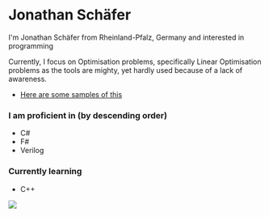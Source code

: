 # Jonathan Schäfer
I'm Jonathan Schäfer from Rheinland-Pfalz, Germany and interested in programming 

Currently, I focus on Optimisation problems, specifically Linear Optimisation problems as the tools are mighty, yet hardly used because of a lack of awareness.
  - [Here are some samples of this]


### I am proficient in (by descending order)
  - C#
  - F#
  - Verilog

### Currently learning
  - C++


<p><img src="https://github-readme-stats.vercel.app/api/top-langs/?username=Jonathan-Schaefer-git&hide=css,scss&theme=gotham&hide_border=true"></p>

[Here are some samples of this]: https://github.com/Jonathan-Schaefer-git/ILP-MILP-Projects
